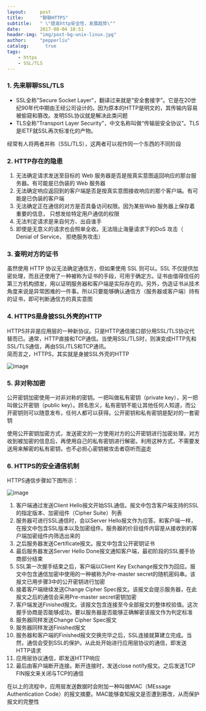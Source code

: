 ```yaml
---
layout:     post
title:      "聊聊HTTPS"
subtitle:   " \"提高http安全性，发展趋势\""
date:       2017-08-04 10:51
header-img: "img/post-bg-unix-linux.jpg"
author:     "pepperliu"
catalog:      true
tags:
    - https
    - SSL/TLS
---
```


### 1. 先来聊聊SSL/TLS

- SSL全称"Secure Socket Layer"，翻译过来就是“安全套接字”。它是在20世纪90年代中期由王经公司设计的。因为原本的HTTP是明文的，其传输内容易被偷窥和篡改。发明SSL协议就是解决此类问题
- TLS全称"Transport Layer Security"，中文名称叫做“传输层安全协议”。TLS是IETF就SSL再次标准化的产物。

经常有人将两者并称（SSL/TLS），这两者可以视作同一个东西的不同阶段

### 2. HTTP存在的隐患

1. 无法确定请求发送至目标的 Web 服务器是否是按真实意图返回响应的那台服务器。有可能是已伪装的 Web 服务器
2. 无法确定响应返回到的客户端是否是按真实意图接收响应的那个客户端。有可能是已伪装的客户端
3. 无法确定正在通信的对方是否具备访问权限。因为某些Web 服务器上保存着重要的信息， 只想发给特定用户通信的权限
4. 无法判定请求是来自何方、出自谁手
5. 即使是无意义的请求也会照单全收。无法阻止海量请求下的DoS 攻击（ Denial of Service， 拒绝服务攻击）

### 3. 查明对方的证书

虽然使用 HTTP 协议无法确定通信方，但如果使用 SSL 则可以。SSL 不仅提供加密处理，而且还使用了一种被称为证书的手段，可用于确定方。证书由值得信任的第三方机构颁发，用以证明服务器和客户端是实际存在的。另外，伪造证书从技术角度来说是异常困难的一件事。所以只要能够确认通信方（服务器或客户端）持有的证书，即可判断通信方的真实意图

### 4. HTTPS是身披SSL外壳的HTTP

HTTPS并非是应用层的一种新协议。只是HTTP通信接口部分用SSL/TLS协议代替而已。通常，HTTP直接和TCP通信。当使用SSL/TLS时，则演变成HTTP先和SSL/TLS通信，再由SSL/TLS和TCP通讯。  
简而言之，HTTPS，其实就是身披SSL外壳的HTTP

![image](http://blog.lpc-win32.com/img/2017-08-04/http-https.png)

### 5. 非对称加密

公开密钥加密使用一对非对称的密钥。一把叫做私有密钥（private key），另一把叫做公开密钥（public key）。顾名思义，私有密钥不能让其他任何人知道，而公开密钥则可以随意发布，任何人都可以获得。公开密钥和私有密钥是配对的一套密钥

使用公开密钥加密方式，发送密文的一方使用对方的公开密钥进行加密处理，对方收到被加密的信息后，再使用自己的私有密钥进行解密。利用这种方式，不需要发送用来解密的私有密钥，也不必担心密钥被攻击者窃听而盗走

### 6. HTTPS的安全通信机制

HTTPS通信步骤如下图所示：

![image](http://blog.lpc-win32.com/img/2017-08-04/https-communicate.png)

1. 客户端通过发送Client Hello报文开始SSL通信。报文中包含客户端支持的SSL的指定版本、加密组件（Cipher Suite）列表
2. 服务器可进行SSL通信时，会以Server Hello报文作为应答。和客户端一样，在报文中包含SSL版本以及加密组件。服务器的价目组件内容是从接收到的客户端加密组件内筛选出来的
3. 之后服务器发送Certificate报文。报文中包含公开密钥证书
4. 最后服务器发送Server Hello Done报文通知客户端，最初阶段的SSL握手协商部分结束
5. SSL第一次握手结束之后，客户端以Client Key Exchange报文作为回应。报文中包含通信加密中使用的一种被称为Pre-master secret的随机密码串。该报文已用步骤3中的公开密钥进行加密
6. 接着客户端继续发送Change Cipher Spec报文。该报文会提示服务器，在此报文之后的通信会采用Pre-master secret密钥加密
7. 客户端发送Finished报文。该报文包含连接至今全部报文的整体校验值。这次握手协商是否能够成功，要以服务器是否能够正确解密该报文作为判定标准
8. 服务器同样发送Change Cipher Spec报文
9. 服务器同样发送Finished报文
10. 服务器和客户端的Finished报文交换完毕之后，SSL连接就算建立完成。当然，通信会受到SSL的保护。从此处开始进行应用层协议的通信，即发送HTTP请求
11. 应用层协议通信，即发送HTTP响应
12. 最后由客户端断开连接。断开连接时，发送close notify报文。之后发送TCP FIN报文来关闭与TCP的通信

在以上的流程中，应用层发送数据时会附加一种叫做MAC（MEssage Authentication Code）的报文摘要。MAC能够查知报文是否遭到篡改，从而保护报文的完整性
